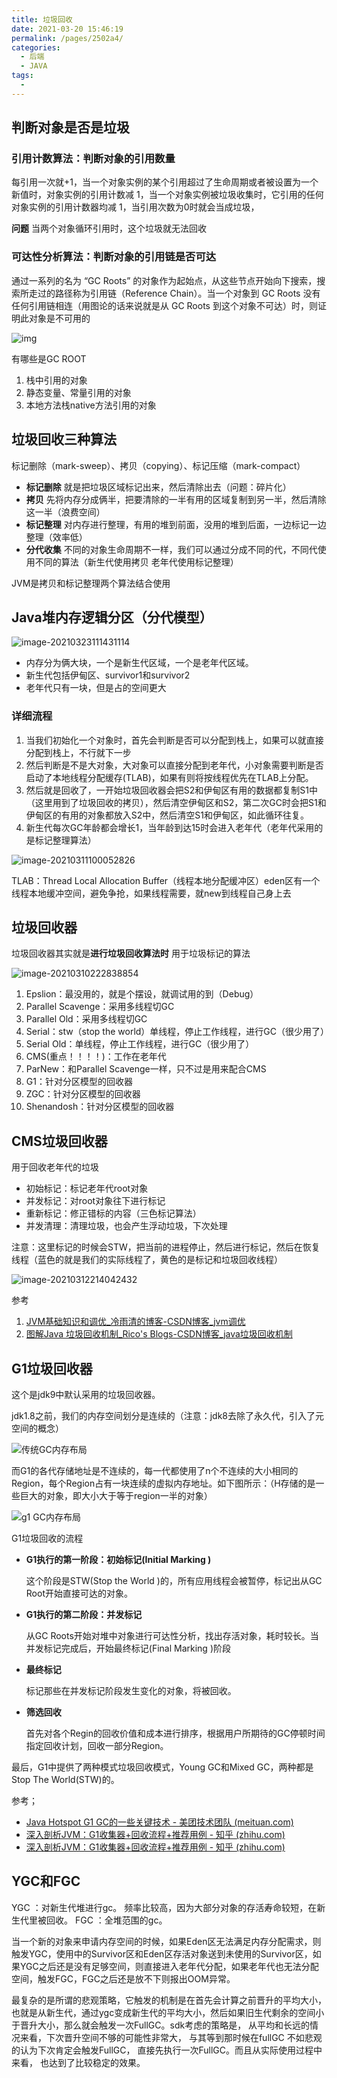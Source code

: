 ```yaml
---
title: 垃圾回收
date: 2021-03-20 15:46:19
permalink: /pages/2502a4/
categories:
  - 后端
  - JAVA
tags:
  - 
---
```


## 判断对象是否是垃圾

### 引用计数算法：判断对象的引用数量

每引用一次就+1，当一个对象实例的某个引用超过了生命周期或者被设置为一个新值时，对象实例的引用计数减 1，当一个对象实例被垃圾收集时，它引用的任何对象实例的引用计数器均减 1，当引用次数为0时就会当成垃圾，

**问题**  当两个对象循环引用时，这个垃圾就无法回收

### 可达性分析算法：判断对象的引用链是否可达

通过一系列的名为 “GC Roots” 的对象作为起始点，从这些节点开始向下搜索，搜索所走过的路径称为引用链（Reference Chain）。当一个对象到 GC Roots 没有任何引用链相连（用图论的话来说就是从 GC Roots 到这个对象不可达）时，则证明此对象是不可用的

![img](https://img.xiaoyou66.com/2021/03/23/1979a28681ca1.jpg)

有哪些是GC ROOT

1. 栈中引用的对象
2. 静态变量、常量引用的对象
3. 本地方法栈native方法引用的对象

## 垃圾回收三种算法

标记删除（mark-sweep）、拷贝（copying）、标记压缩（mark-compact）

- **标记删除**  就是把垃圾区域标记出来，然后清除出去（问题：碎片化）
- **拷贝** 先将内存分成俩半，把要清除的一半有用的区域复制到另一半，然后清除这一半（浪费空间）
- **标记整理** 对内存进行整理，有用的堆到前面，没用的堆到后面，一边标记一边整理（效率低）
- **分代收集** 不同的对象生命周期不一样，我们可以通过分成不同的代，不同代使用不同的算法（新生代使用拷贝 老年代使用标记整理）

JVM是拷贝和标记整理两个算法结合使用

## Java堆内存逻辑分区（分代模型）

![image-20210323111431114](https://img.xiaoyou66.com/2021/03/23/f040c4f6128b4.png)

- 内存分为俩大块，一个是新生代区域，一个是老年代区域。
- 新生代包括伊甸区、survivor1和survivor2
- 老年代只有一块，但是占的空间更大

### 详细流程

1. 当我们初始化一个对象时，首先会判断是否可以分配到栈上，如果可以就直接分配到栈上，不行就下一步
2. 然后判断是不是大对象，大对象可以直接分配到老年代，小对象需要判断是否启动了本地线程分配缓存(TLAB)，如果有则将按线程优先在TLAB上分配。
3. 然后就是回收了，一开始垃圾回收器会把S2和伊甸区有用的数据都复制S1中（这里用到了垃圾回收的拷贝），然后清空伊甸区和S2，第二次GC时会把S1和伊甸区的有用的对象都放入S2中，然后清空S1和伊甸区，如此循环往复。
4. 新生代每次GC年龄都会增长1，当年龄到达15时会进入老年代（老年代采用的是标记整理算法）

![image-20210311100052826](https://img.xiaoyou66.com/2021/03/23/f47791111b4b1.png)

TLAB：Thread Local Allocation Buffer（线程本地分配缓冲区）eden区有一个线程本地缓冲空间，避免争抢，如果线程需要，就new到线程自己身上去

## 垃圾回收器

垃圾回收器其实就是**进行垃圾回收算法时**  用于垃圾标记的算法

![image-20210310222838854](https://img.xiaoyou66.com/2021/03/23/00ec8ab4bb92a.png)

1. Epslion：最没用的，就是个摆设，就调试用的到（Debug）
2. Parallel Scavenge：采用多线程切GC
3. Parallel Old：采用多线程切GC
4. Serial：stw（stop the world）单线程，停止工作线程，进行GC（很少用了）
5. Serial Old：单线程，停止工作线程，进行GC（很少用了）
6. CMS(重点！！！！)：工作在老年代
7. ParNew：和Parallel Scavenge一样，只不过是用来配合CMS
8. G1：针对分区模型的回收器
9. ZGC：针对分区模型的回收器
10. Shenandosh：针对分区模型的回收器

## CMS垃圾回收器

用于回收老年代的垃圾

- 初始标记：标记老年代root对象
- 并发标记：对root对象往下进行标记
- 重新标记：修正错标的内容（三色标记算法）
- 并发清理：清理垃圾，也会产生浮动垃圾，下次处理

注意：这里标记的时候会STW，把当前的进程停止，然后进行标记，然后在恢复线程（蓝色的就是我们的实际线程了，黄色的是标记和垃圾回收线程）

![image-20210312214042432](https://img.xiaoyou66.com/2021/03/23/5dab2b981f8b8.png)

参考

1.  [JVM基础知识和调优_冷雨清的博客-CSDN博客_jvm调优](https://blog.csdn.net/weixin_44777669/article/details/114745089)
2. [图解Java 垃圾回收机制_Rico's Blogs-CSDN博客_java垃圾回收机制](https://blog.csdn.net/justloveyou_/article/details/71216049)

## G1垃圾回收器

这个是jdk9中默认采用的垃圾回收器。

jdk1.8之前，我们的内存空间划分是连续的（注意：jdk8去除了永久代，引入了元空间的概念）

![传统GC内存布局](https://img.xiaoyou66.com/2021/03/31/c548b89bcebdc.png)

而G1的各代存储地址是不连续的，每一代都使用了n个不连续的大小相同的Region，每个Region占有一块连续的虚拟内存地址。如下图所示：（H存储的是一些巨大的对象，即大小大于等于region一半的对象）

![g1 GC内存布局](https://img.xiaoyou66.com/2021/03/31/a61074ab59254.png)

G1垃圾回收的流程

- **G1执行的第一阶段：初始标记(Initial Marking )**

  这个阶段是STW(Stop the World )的，所有应用线程会被暂停，标记出从GC Root开始直接可达的对象。

- **G1执行的第二阶段：并发标记**

  从GC Roots开始对堆中对象进行可达性分析，找出存活对象，耗时较长。当并发标记完成后，开始最终标记(Final Marking )阶段

- **最终标记**

  标记那些在并发标记阶段发生变化的对象，将被回收。

- **筛选回收**

  首先对各个Regin的回收价值和成本进行排序，根据用户所期待的GC停顿时间指定回收计划，回收一部分Region。

最后，G1中提供了两种模式垃圾回收模式，Young GC和Mixed GC，两种都是Stop The World(STW)的。

参考；

- [Java Hotspot G1 GC的一些关键技术 - 美团技术团队 (meituan.com)](https://tech.meituan.com/2016/09/23/g1.html)
- [深入剖析JVM：G1收集器+回收流程+推荐用例 - 知乎 (zhihu.com)](https://zhuanlan.zhihu.com/p/59861022)
- [深入剖析JVM：G1收集器+回收流程+推荐用例 - 知乎 (zhihu.com)](https://zhuanlan.zhihu.com/p/59861022)

## YGC和FGC

YGC ：对新生代堆进行gc。 频率比较高，因为大部分对象的存活寿命较短，在新生代里被回收。 FGC ：全堆范围的gc。

当一个新的对象来申请内存空间的时候，如果Eden区无法满足内存分配需求，则触发YGC，使用中的Survivor区和Eden区存活对象送到未使用的Survivor区，如果YGC之后还是没有足够空间，则直接进入老年代分配，如果老年代也无法分配空间，触发FGC，FGC之后还是放不下则报出OOM异常。

最复杂的是所谓的悲观策略，它触发的机制是在首先会计算之前晋升的平均大小，也就是从新生代，通过ygc变成新生代的平均大小，然后如果旧生代剩余的空间小于晋升大小，那么就会触发一次FullGC。sdk考虑的策略是， 从平均和长远的情况来看，下次晋升空间不够的可能性非常大， 与其等到那时候在fullGC 不如悲观的认为下次肯定会触发FullGC， 直接先执行一次FullGC。而且从实际使用过程中来看， 也达到了比较稳定的效果。



